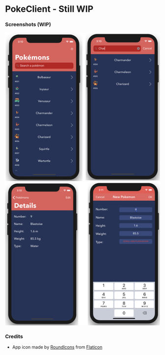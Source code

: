 # PokeClient - Still WIP

### Screenshots (WIP)

![Screenshot 1](https://github.com/TiagoSantosSilva/PokeClient/blob/master/Screenshots/PokeClient%201.png)
![Screenshot 2](https://github.com/TiagoSantosSilva/PokeClient/blob/master/Screenshots/PokeClient%202.png)


### Credits

* App icon made by [RoundIcons](https://www.flaticon.com/authors/roundicons-freebies) from [Flaticon](https://www.flaticon.com)
